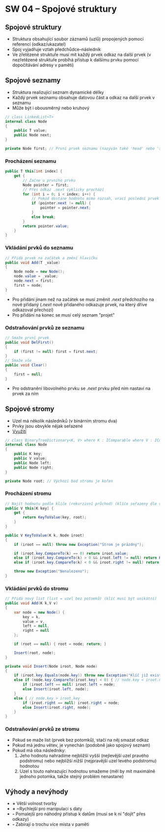 # SW 04 – Spojové struktury

## Spojové struktury

* Struktura obsahující soubor záznamů (uzlů) propojených pomocí referencí (odkaz/ukazatel)
* Spoj vyjadřuje vztah předchůdce–následník
* Ve zřetězené struktuře musí mít každý prvek odkaz na další prvek (v nezřetězené struktuře probíhá přístup k dalšímu prvku pomocí dopočítávání adresy v paměti)

## Spojové seznamy

* Struktura realizující seznam dynamické délky
* Každý prvek seznamu obsahuje datovou část a odkaz na další prvek v seznamu
* Může být i obousměrný nebo kruhový

``` csharp
// class LinkedList<T>
internal class Node
{
    public T value;
    public Node next;
}

private Node first; // První prvek seznamu (nazýván také 'head' nebo 'start')
```

### Procházení seznamu

``` csharp
public T this[int index] {
    get {
        // Začne u prvního prvku
        Node pointer = first;
        // Přes odkaz .next cyklicky prochází
        for (int i = 0; i < index; i++) {
            // Pokud dostane hodnotu mimo rozsah, vrací poslední prvek (při záporné hodnotě vrací první prvek)
            if (pointer.next != null) {
                pointer = pointer.next;
            }
            else break;
        }
        return pointer.value;
    }
}

```

### Vkládání prvků do seznamu

``` csharp
// Přidá prvek na začátek a změní hlavičku
public void Add(T _value)
{
    Node node = new Node();
    node.value = _value;
    node.next = first;
    first = node;
}
```

* Pro přidání jinam než na začátek se musí změnit _.next_ předchozího na nově přidaný (_.next_ nově přidaného odkazuje prvek, na který dříve odkazoval přechozí)
* Pro přidání na konec se musí celý seznam "projet"

### Odstraňování prvků ze seznamu

``` csharp
// Smaže první prvek
public void DelFirst()
{
    if (first != null) first = first.next;
}
// Smaže vše
public void Clear()
{
    first = null;
}
```

* Pro odstranění libovolného prvku se _.next_ prvku před ním nastaví na prvek za ním

## Spojové stromy

* Uzel má několik následníků (v binárním stromu dva)
* Prvky jsou obvykle nějak seřazené
* [Využití](https://stackoverflow.com/questions/2130416/what-are-the-applications-of-binary-trees)

``` csharp
// class BinaryTreeDictionary<K, V> where K : IComparable where V : IComparable
internal class Node
{
    public K key;
    public V value;
    public Node left;
    public Node right;
}

private Node root; // Výchozí bod stromu je kořen
```

### Procházení stromu

``` csharp
// Najít hodnotu podle klíče (rekurzivní průchod) (klíče seřazeny dle velikosti)
public V this[K key] {
    get {
        return KeyToValue(key, root);
    }
}

public V KeyToValue(K k, Node iroot)
{
    if (iroot == null) throw new Exception("Strom je prázdný");

    if (iroot.key.CompareTo(k) == 0) return iroot.value;
    else if (iroot.key.CompareTo(k) > 0 && iroot.left != null) return KeyToValue(k, iroot.left);
    else if (iroot.key.CompareTo(k) < 0 && iroot.right != null) return KeyToValue(k, iroot.right);

    throw new Exception("Nenalezeno");
}
```

### Vkládání prvků do stromu

``` csharp
// Přidá nový list (list = uzel bez potomků) (klíč musí být unikátní)
public void Add(K k,V v)
{
    var node = new Node() {
        key = k,
        value = v,
        left = null,
        right = null
    };

    if (root == null) { root = node; return; }

    Insert(root, node);
}

private void Insert(Node iroot, Node node)
{
    if (iroot.key.Equals(node.key)) throw new Exception("Klíč již existuje");
    else if (node.key.CompareTo(iroot.key) < 0) { // node.key < iroot.key
        if (iroot.left == null) iroot.left = node;
        else Insert(iroot.left, node);
    }
    else { // node.key > iroot.key
        if (iroot.right == null) iroot.right = node;
        else Insert(iroot.right, node);
    }
}
```

### Odstraňování prvků ze stromu

* Pokud se maže list (prvek bez potomků), stačí na něj smazat odkaz
* Pokud má jednu větev, je vynechán (podobně jako spojový seznam)
* Pokud má oba následníky:
  1. Jeho hodnotu nahradíme nejbližší vyšší (nejlevější uzel pravého podstromu) nebo nejbližší nižší (nejpravější uzel levého podstromu) hodnotou
  2. Uzel s touto nahrazující hodnotou smažeme (měl by mít maximálně jednoho potomka, takže stejný problém nenastane)

## Výhody a nevýhody

* __+__ Větší volnost tvorby
* __+__ ~Rychlejší pro manipulaci s daty
* __-__ Pomalejší pro náhodný přístup k datům (musí se k ní "dojít" přes odkazy)
* __-__ Zabírají o trochu více místa v paměti
